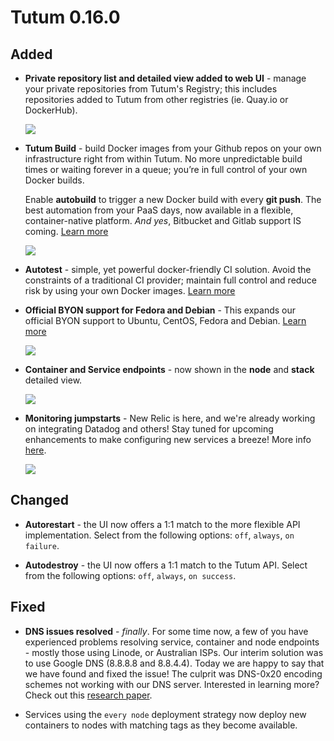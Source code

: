 # Tutum 0.16.0

## Added 


- **Private repository list and detailed view added to web UI** - manage your private repositories from Tutum's Registry; this includes repositories added to Tutum from other registries (ie. Quay.io or DockerHub).

  ![](http://s.tutum.co.s3.amazonaws.com/changelog/0.16.0/repository_dashboard.png)
  
- **Tutum Build** - build Docker images from your Github repos on your own infrastructure right from within Tutum. No more unpredictable build times or waiting forever in a queue; you’re in full control of your own Docker builds. 

	Enable **autobuild** to trigger a new Docker build with every **git push**. The best automation from your PaaS days, now available in a flexible, container-native platform. _And yes_, Bitbucket and Gitlab support IS coming. [Learn more](https://support.tutum.co/support/solutions/articles/5000638474)

  ![](http://s.tutum.co.s3.amazonaws.com/changelog/0.16.0/build.png)

- **Autotest** - simple, yet powerful docker-friendly CI solution. Avoid the constraints of a traditional CI provider; maintain full control and reduce risk by using your own Docker images. [Learn more](https://support.tutum.co/support/solutions/articles/5000638476)

- **Official BYON support for Fedora and Debian** - This expands our official BYON support to Ubuntu, CentOS, Fedora and Debian. [Learn more](https://support.tutum.co/support/solutions/articles/5000513678-bring-your-own-node)

  ![](http://s.tutum.co.s3.amazonaws.com/changelog/0.16.0/new_byon_support.png) 
    
- **Container and Service endpoints** - now shown in the **node** and **stack** detailed view. 

  ![](http://s.tutum.co.s3.amazonaws.com/changelog/0.16.0/node_endpoints.png)
  
- **Monitoring jumpstarts** - New Relic is here, and we're already working on integrating Datadog and others! Stay tuned for upcoming enhancements to make configuring new services a breeze! More info [here](http://github.com/tutumcloud/newrelic-agent).

  ![](http://s.tutum.co.s3.amazonaws.com/changelog/0.16.0/monitoring.png)

## Changed

- **Autorestart** - the UI now offers a 1:1 match to the more flexible API implementation. Select from the following options: `off`, `always`, `on failure`.

- **Autodestroy** - the UI now offers a 1:1 match to the Tutum API. Select from the following options: `off`, `always`, `on success`.

## Fixed

- **DNS issues resolved** - _finally_. For some time now, a few of you have experienced problems resolving service, container and node endpoints - mostly those using Linode, or Australian ISPs. Our interim solution was to use Google DNS (8.8.8.8 and 8.8.4.4). Today we are happy to say that we have found and fixed the issue! The culprit was DNS-0x20 encoding schemes not working with our DNS server. Interested in learning more? Check out this [research paper](http://courses.isi.jhu.edu/netsec/papers/increased_dns_resistance.pdf).
 
- Services using the `every node` deployment strategy now deploy new containers to nodes with matching tags as they become available.
